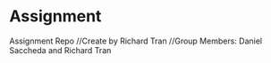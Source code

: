 # Assignment
Assignment Repo
//Create by Richard Tran
//Group Members: Daniel Saccheda and Richard Tran
